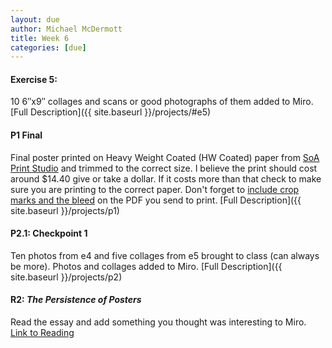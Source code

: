 ```yaml
---
layout: due
author: Michael McDermott
title: Week 6
categories: [due]
---
```

#### Exercise 5:
10 6&#8243;x9&#8243; collages and scans or good photographs of them added to Miro. [Full Description]({{ site.baseurl }}/projects/#e5)

#### P1 Final
Final poster printed on Heavy Weight Coated (HW Coated) paper from [SoA Print Studio](https://art.gmu.edu/facilities/soaprint/prices/) and trimmed to the correct size. I believe the print should cost around $14.40 give or take a dollar. If it costs more than that check to make sure you are printing to the correct paper. Don't forget to [include crop marks and the bleed](https://helpx.adobe.com/indesign/using/printers-marks-bleeds.html) on the PDF you send to print. [Full Description]({{ site.baseurl }}/projects/p1)

#### P2.1: Checkpoint 1
Ten photos from e4 and five collages from e5 brought to class (can always be more). Photos and collages added to Miro. [Full Description]({{ site.baseurl }}/projects/p2)

#### R2: _The Persistence of Posters_
Read the essay and add something you thought was interesting to Miro. [Link to Reading](https://walkerart.org/magazine/the-persistence-of-posters)
